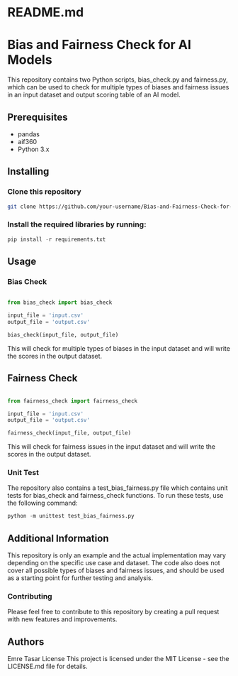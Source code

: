 # README.md

# Bias and Fairness Check for AI Models

This repository contains two Python scripts, bias_check.py and fairness.py, which can be used to check for multiple types of biases and fairness issues in an input dataset and output scoring table of an AI model.

## Prerequisites
- pandas
- aif360
- Python 3.x

## Installing

### Clone this repository

```bash
git clone https://github.com/your-username/Bias-and-Fairness-Check-for-AI-Models.git

```

### Install the required libraries by running:

```python
pip install -r requirements.txt

```
## Usage
### Bias Check
```python

from bias_check import bias_check

input_file = 'input.csv'
output_file = 'output.csv'

bias_check(input_file, output_file)
```
This will check for multiple types of biases in the input dataset and will write the scores in the output dataset.

## Fairness Check
```python

from fairness_check import fairness_check

input_file = 'input.csv'
output_file = 'output.csv'

fairness_check(input_file, output_file)
```
This will check for fairness issues in the input dataset and will write the scores in the output dataset.

### Unit Test
The repository also contains a test_bias_fairness.py file which contains unit tests for bias_check and fairness_check functions. To run these tests, use the following command:


```python
python -m unittest test_bias_fairness.py
```
## Additional Information
This repository is only an example and the actual implementation may vary depending on the specific use case and dataset. The code also does not cover all possible types of biases and fairness issues, and should be used as a starting point for further testing and analysis.

### Contributing
Please feel free to contribute to this repository by creating a pull request with new features and improvements.

## Authors
Emre Tasar
License
This project is licensed under the MIT License - see the LICENSE.md file for details.


